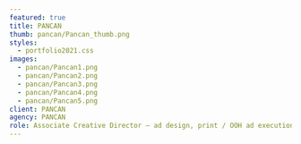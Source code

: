 ```yaml
---
featured: true
title: PANCAN
thumb: pancan/Pancan_thumb.png
styles:
  - portfolio2021.css
images:
  - pancan/Pancan1.png
  - pancan/Pancan2.png
  - pancan/Pancan3.png
  - pancan/Pancan4.png
  - pancan/Pancan5.png
client: PANCAN
agency: PANCAN
role: Associate Creative Director – ad design, print / OOH ad executions & productions, online banner ads & landing page designs
---
```

